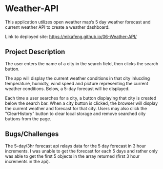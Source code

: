 # Weather-API
This application utilizes open weather map’s 5 day weather forecast and current weather API to create a weather dashboard.

Link to deployed site: https://mikafeng.github.io/06-Weather-API/

## Project Description
The user enters the name of a city in the search field, then clicks the search button.

The app will display the current weather conditions in that city inlucding temperature, humidty, wind speed and picture representing the current weather conditions. Below, a 5-day forecast will be displayed.

Each time a user searches for a city, a button displaying that city is created below the search bar. When a city button is clicked, the browser will display the current weather and forecast for that city. Users may also click the "ClearHistory" button to clear local storage and remove searched city buttons from the page.

## Bugs/Challenges
The 5-day/3hr forecast api relays data for the 5 day forecast in 3 hour increments. I was unable to get the forecast for each 5 days and rather only was able to get the first 5 objects in the array returned (first 3 hour increments in the api).
